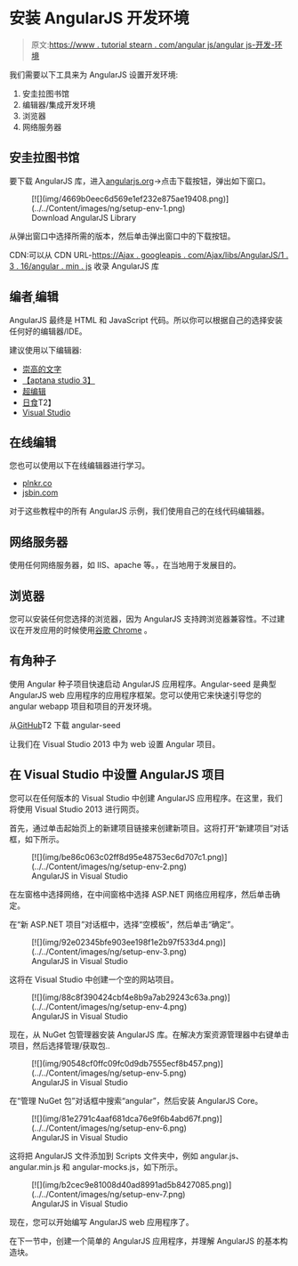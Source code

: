 # 安装 AngularJS 开发环境

> 原文:[https://www . tutorial stearn . com/angular js/angular js-开发-环境](https://www.tutorialsteacher.com/angularjs/angularjs-development-environment)

我们需要以下工具来为 AngularJS 设置开发环境:

1.  安圭拉图书馆
2.  编辑器/集成开发环境
3.  浏览器
4.  网络服务器

## 安圭拉图书馆

要下载 AngularJS 库，进入[angularjs.org](https://angularjs.org)->点击下载按钮，弹出如下窗口。

<figure>[![](img/4669b0eec6d569e1ef232e875ae19408.png)](../../Content/images/ng/setup-env-1.png)

<figcaption>Download AngularJS Library</figcaption>

</figure>

从弹出窗口中选择所需的版本，然后单击弹出窗口中的下载按钮。

CDN:可以从 CDN URL-[https://Ajax . googleapis . com/Ajax/libs/AngularJS/1 . 3 . 16/angular . min . js](https://ajax.googleapis.com/ajax/libs/angularjs/1.3.16/angular.min.js) 收录 AngularJS 库

## 编者ˌ编辑

AngularJS 最终是 HTML 和 JavaScript 代码。所以你可以根据自己的选择安装任何好的编辑器/IDE。

建议使用以下编辑器:

*   [崇高的文字](https://www.sublimetext.com/)
*   [【aptana studio 3】](http://www.aptana.com)
*   [超编辑](http://www.ultraedit.com)
*   [日食](https://eclipse.org)T2】
*   [Visual Studio](https://www.visualstudio.com)

## 在线编辑

您也可以使用以下在线编辑器进行学习。

*   [plnkr.co](http://plnkr.co)
*   [jsbin.com](http://jsbin.com)

对于这些教程中的所有 AngularJS 示例，我们使用自己的在线代码编辑器。

## 网络服务器

使用任何网络服务器，如 IIS、apache 等。，在当地用于发展目的。

## 浏览器

您可以安装任何您选择的浏览器，因为 AngularJS 支持跨浏览器兼容性。不过建议在开发应用的时候使用[谷歌 Chrome](https://www.google.com/chrome/) 。

## 有角种子

使用 Angular 种子项目快速启动 AngularJS 应用程序。Angular-seed 是典型 AngularJS web 应用程序的应用程序框架。您可以使用它来快速引导您的 angular webapp 项目和项目的开发环境。

从[GitHub](https://github.com/angular/angular-seed)T2 下载 angular-seed

让我们在 Visual Studio 2013 中为 web 设置 Angular 项目。

## 在 Visual Studio 中设置 AngularJS 项目

您可以在任何版本的 Visual Studio 中创建 AngularJS 应用程序。在这里，我们将使用 Visual Studio 2013 进行网页。

首先，通过单击起始页上的新建项目链接来创建新项目。这将打开“新建项目”对话框，如下所示。

<figure>[![](img/be86c063c02ff8d95e48753ec6d707c1.png)](../../Content/images/ng/setup-env-2.png)

<figcaption>AngularJS in Visual Studio</figcaption>

</figure>

在左窗格中选择网络，在中间窗格中选择 ASP.NET 网络应用程序，然后单击确定。

在“新 ASP.NET 项目”对话框中，选择“空模板”，然后单击“确定”。

<figure>[![](img/92e02345bfe903ee198f1e2b97f533d4.png)](../../Content/images/ng/setup-env-3.png)

<figcaption>AngularJS in Visual Studio</figcaption>

</figure>

这将在 Visual Studio 中创建一个空的网站项目。

<figure>[![](img/88c8f390424cbf4e8b9a7ab29243c63a.png)](../../Content/images/ng/setup-env-4.png)

<figcaption>AngularJS in Visual Studio</figcaption>

</figure>

现在，从 NuGet 包管理器安装 AngularJS 库。在解决方案资源管理器中右键单击项目，然后选择管理/获取包..

<figure>[![](img/90548cf0ffc09fc0d9db7555ecf8b457.png)](../../Content/images/ng/setup-env-5.png)

<figcaption>AngularJS in Visual Studio</figcaption>

</figure>

在“管理 NuGet 包”对话框中搜索“angular”，然后安装 AngularJS Core。

<figure>[![](img/81e2791c4aaf681dca76e9f6b4abd67f.png)](../../Content/images/ng/setup-env-6.png)

<figcaption>AngularJS in Visual Studio</figcaption>

</figure>

这将把 AngularJS 文件添加到 Scripts 文件夹中，例如 angular.js、angular.min.js 和 angular-mocks.js，如下所示。

<figure>[![](img/b2cec9e81008d40ad8991ad5b8427085.png)](../../Content/images/ng/setup-env-7.png)

<figcaption>AngularJS in Visual Studio</figcaption>

</figure>

现在，您可以开始编写 AngularJS web 应用程序了。

在下一节中，创建一个简单的 AngularJS 应用程序，并理解 AngularJS 的基本构造块。
